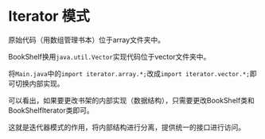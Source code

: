 # Iterator 模式
原始代码（用数组管理书本）位于array文件夹中。

BookShelf换用`java.util.Vector`实现代码位于vector文件夹中。

将`Main.java`中的`import iterator.array.*;`改成`import iterator.vector.*;`即可切换内部实现。

可以看出，如果要更改书架的内部实现（数据结构），只需要更改BookShelf类和BookShelfIterator类即可。

这就是迭代器模式的作用，将内部结构进行分离，提供统一的接口进行访问。
